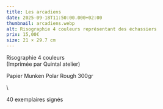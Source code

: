 ```yaml
---
title: Les arcadiens
date: 2025-09-18T11:50:00.000+02:00
thumbnail: arcadiens.webp
alt: Risographie 4 couleurs représentant des échassiers
prix: 15,00€
size: 21 × 29.7 cm
---
```

Risographie 4 couleurs\
(Imprimée par Quintal atelier)


<p class="date mb-0">Papier Munken Polar Rough 300gr</p>\
<p class="date mb-3">40 exemplaires signés</p>
